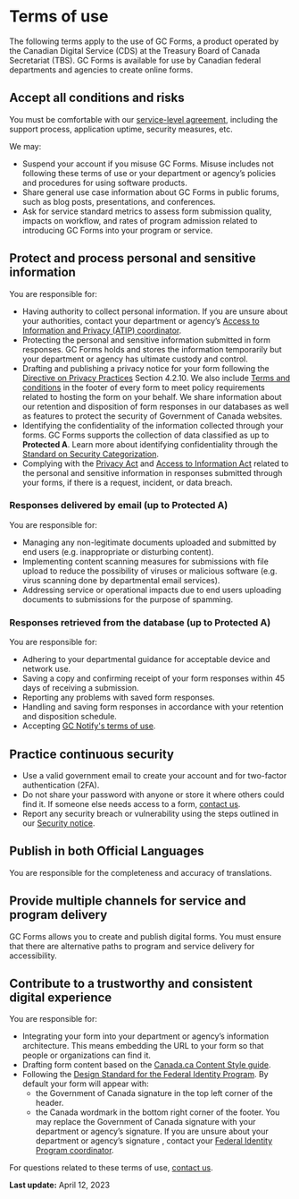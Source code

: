 # Terms of use
The following terms apply to the use of GC Forms, a product operated by the Canadian Digital Service (CDS) at the Treasury Board of Canada Secretariat (TBS). GC Forms is available for use by Canadian federal departments and agencies to create online forms.

## Accept all conditions and risks 

You must be comfortable with our [service-level agreement](/en/sla), including the support process, application uptime, security measures, etc. 

We may:
- Suspend your account if you misuse GC Forms. Misuse includes not following these terms of use or your department or agency’s policies and procedures for using software products. 
- Share general use case information about GC Forms in public forums, such as blog posts, presentations, and conferences.
- Ask for service standard metrics to assess form submission quality, impacts on workflow, and rates of program admission related to introducing GC Forms into your program or service. 

## Protect and process personal and sensitive information 

You are responsible for:
- Having authority to collect personal information. If you are unsure about your authorities, contact your department or agency’s [Access to Information and Privacy (ATIP) coordinator](https://www.tbs-sct.canada.ca/ap/atip-aiprp/coord-eng.asp). 
- Protecting the personal and sensitive information submitted in form responses. GC Forms holds and stores the information temporarily but your department or agency has ultimate custody and control.
- Drafting and publishing a privacy notice for your form following the [Directive on Privacy Practices](https://www.tbs-sct.canada.ca/pol/doc-eng.aspx?id=18309) Section 4.2.10.  We also include [Terms and conditions](/en/terms-and-conditions) in the footer of every form to meet policy requirements related to hosting the form on your behalf. We share information about our retention and disposition of form responses in our databases as well as features to protect the security of Government of Canada websites. 
- Identifying the confidentiality of the information collected through your forms. GC Forms supports the collection of data classified as up to **Protected A**. Learn more about identifying confidentiality through the [Standard on Security Categorization](https://www.tbs-sct.canada.ca/pol/doc-eng.aspx?id=32614). 
- Complying with the [Privacy Act](https://laws-lois.justice.gc.ca/eng/acts/p-21/) and [Access to Information Act](https://laws-lois.justice.gc.ca/eng/acts/a-1/) related to the personal and sensitive information in responses submitted through your forms, if there is  a request, incident, or data breach. 

### Responses delivered by email (up to Protected A) 

You are responsible for:
- Managing any non-legitimate documents uploaded and submitted by end users (e.g. inappropriate or disturbing content).
- Implementing content scanning measures for submissions with file upload to reduce the possibility of viruses or malicious software (e.g. virus scanning done by departmental email services).
- Addressing service or operational impacts due to end users uploading documents to submissions for the purpose of spamming.

### Responses retrieved from the database (up to Protected A) 

You are responsible for:
- Adhering to your departmental guidance for acceptable device and network use.
- Saving a copy and confirming receipt of your form responses within 45 days of receiving a submission.
- Reporting any problems with saved form responses.
- Handling and saving form responses in accordance with your retention and disposition schedule. 
- Accepting [GC Notify's terms of use](https://notification.canada.ca/terms). 

## Practice continuous security

- Use a valid government email to create your account and for two-factor authentication (2FA).
- Do not share your password with anyone or store it where others could find it. If someone else needs access to a form, [contact us](/en/form-builder/support). 
- Report any security breach or vulnerability using the steps outlined in our [Security notice](https://digital.canada.ca/legal/security-notice/). 

## Publish in both Official Languages

You are responsible for the completeness and accuracy of translations.  

## Provide multiple channels for service and program delivery 

GC Forms allows you to create and publish digital forms. You must ensure that there are alternative paths to program and service delivery for accessibility. 

## Contribute to a trustworthy and consistent digital experience

You are responsible for:
- Integrating your form into your department or agency’s information architecture. This means embedding the URL to your form so that people or organizations can find it. 
- Drafting form content based on the [Canada.ca Content Style guide](https://www.canada.ca/en/treasury-board-secretariat/services/government-communications/canada-content-style-guide.html). 
- Following the [Design Standard for the Federal Identity Program](https://www.canada.ca/en/treasury-board-secretariat/services/government-communications/design-standard.html). By default your form will appear with: 
    - the Government of Canada signature in the top left corner of the header.
    - the Canada wordmark in the bottom right corner of the footer.
You may replace the Government of Canada signature with your  department or agency’s signature. If you are unsure about your department or agency’s signature , contact your [Federal Identity Program coordinator](https://www.tbs-sct.canada.ca/ap/fip-pcim/coord-eng.asp). 

For questions related to these terms of use, [contact us](/en/form-builder/support/contactus).



**Last update:** April 12, 2023 
